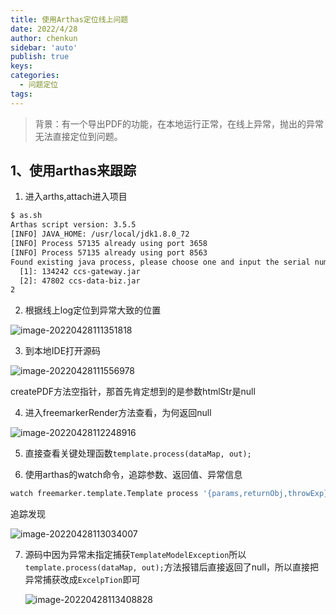 ```yaml
---
title: 使用Arthas定位线上问题
date: 2022/4/28
author: chenkun
sidebar: 'auto'
publish: true
keys:
categories:
  - 问题定位
tags:
---
```


<!--more-->

> 背景：有一个导出PDF的功能，在本地运行正常，在线上异常，抛出的异常无法直接定位到问题。

## 1、使用arthas来跟踪

1. 进入arths,attach进入项目

```bash
$ as.sh
Arthas script version: 3.5.5
[INFO] JAVA_HOME: /usr/local/jdk1.8.0_72
[INFO] Process 57135 already using port 3658
[INFO] Process 57135 already using port 8563
Found existing java process, please choose one and input the serial number of the process, eg : 1. Then hit ENTER.
  [1]: 134242 ccs-gateway.jar
  [2]: 47802 ccs-data-biz.jar
2

```

2. 根据线上log定位到异常大致的位置

![image-20220428111351818](http://afatpig.oss-cn-chengdu.aliyuncs.com/blog/image-20220428111351818.png)

3. 到本地IDE打开源码

![image-20220428111556978](http://afatpig.oss-cn-chengdu.aliyuncs.com/blog/image-20220428111556978.png)

createPDF方法空指针，那首先肯定想到的是参数htmlStr是null

4. 进入freemarkerRender方法查看，为何返回null

![image-20220428112248916](http://afatpig.oss-cn-chengdu.aliyuncs.com/blog/image-20220428112248916.png)

5. 直接查看关键处理函数`template.process(dataMap, out);`

6. 使用arthas的watch命令，追踪参数、返回值、异常信息

```bash
watch freemarker.template.Template process '{params,returnObj,throwExp}'  -n 5  -x 3 '1==1'
```

追踪发现

![image-20220428113034007](http://afatpig.oss-cn-chengdu.aliyuncs.com/blog/image-20220428113034007.png)

7. 源码中因为异常未指定捕获`TemplateModelException`所以`template.process(dataMap, out);`方法报错后直接返回了null，所以直接把异常捕获改成`ExcelpTion`即可

   ![image-20220428113408828](http://afatpig.oss-cn-chengdu.aliyuncs.com/blog/image-20220428113408828.png)

